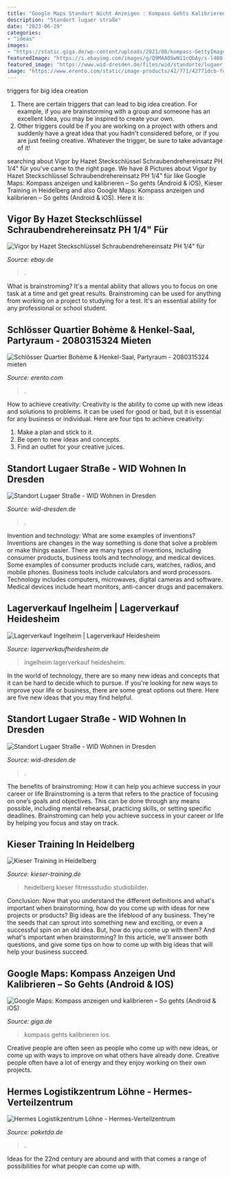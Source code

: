 ```yaml
---
title: "Google Maps Standort Nicht Anzeigen : Kompass Gehts Kalibrieren Ios"
description: "Standort lugaer straße"
date: "2023-06-29"
categories:
- "ideas"
images:
- "https://static.giga.de/wp-content/uploads/2021/08/kompass-GettyImages-1254398616-rcm850x478u.jpg"
featuredImage: "https://i.ebayimg.com/images/g/Q9MAAOSwN11cQbAy/s-l400.jpg"
featured_image: "https://www.wid-dresden.de/files/wid/standorte/lugaer_strasse_3d_3e/bautagebuch/2019-11-18_Baufortschritt_LugaerStraße.JPG"
image: "https://www.erento.com/static/image-products/42/771/42771dcb-fdab-5565-9d7d-1c664ae1b46a_30814135.jpg"
---
```



triggers for big idea creation
1. There are certain triggers that can lead to big idea creation. For example, if you are brainstorming with a group and someone has an excellent Idea, you may be inspired to create your own. 
2. Other triggers could be if you are working on a project with others and suddenly have a great idea that you hadn't considered before, or if you are just feeling creative. Whatever the trigger, be sure to take advantage of it!

	

		
searching about Vigor by Hazet Steckschlüssel Schraubendrehereinsatz PH 1/4&quot; für you've came to the right page. We have 8 Pictures about Vigor by Hazet Steckschlüssel Schraubendrehereinsatz PH 1/4&quot; für like Google Maps: Kompass anzeigen und kalibrieren – So gehts (Android &amp; iOS), Kieser Training in Heidelberg and also Google Maps: Kompass anzeigen und kalibrieren – So gehts (Android &amp; iOS). Here it is:
		
    
## Vigor By Hazet Steckschlüssel Schraubendrehereinsatz PH 1/4&quot; Für

<img loading=lazy src="https://i.ebayimg.com/images/g/Q9MAAOSwN11cQbAy/s-l400.jpg" onerror="this.onerror=null;this.src='https://tse2.mm.bing.net/th?id=OIP.aWcE1EM30vqCZeoQj99WnQAAAA&amp;pid=15.1';" alt="Vigor by Hazet Steckschlüssel Schraubendrehereinsatz PH 1/4&quot; für">

_Source: ebay.de_

>. 

	

What is brainstroming? It's a mental ability that allows you to focus on one task at a time and get great results. Brainstroming can be used for anything from working on a project to studying for a test. It's an essential ability for any professional or school student.

    
## Schlösser Quartier Bohème &amp; Henkel-Saal, Partyraum - 2080315324 Mieten

<img loading=lazy src="https://www.erento.com/static/image-products/42/771/42771dcb-fdab-5565-9d7d-1c664ae1b46a_30814135.jpg" onerror="this.onerror=null;this.src='https://tse2.mm.bing.net/th?id=OIP.Pzn--4qQc1vMdQAxLEkyOgHaE8&amp;pid=15.1';" alt="Schlösser Quartier Bohème &amp; Henkel-Saal, Partyraum - 2080315324 mieten">

_Source: erento.com_

>. 

	

How to achieve creativity:
Creativity is the ability to come up with new ideas and solutions to problems. It can be used for good or bad, but it is essential for any business or individual. Here are four tips to achieve creativity:
1. Make a plan and stick to it.
2. Be open to new ideas and concepts.
3. Find an outlet for your creative juices.

    
## Standort Lugaer Straße - WID Wohnen In Dresden

<img loading=lazy src="https://www.wid-dresden.de/files/wid/standorte/lugaer_strasse_3d_3e/bautagebuch/2019-11-18_Baufortschritt_LugaerStraße.JPG" onerror="this.onerror=null;this.src='https://tse1.mm.bing.net/th?id=OIP.rdQaJBXu74JAt3PRoL3-RAHaE8&amp;pid=15.1';" alt="Standort Lugaer Straße - WID Wohnen in Dresden">

_Source: wid-dresden.de_

>. 

	

Invention and technology: What are some examples of inventions?
Inventions are changes in the way something is done that solve a problem or make things easier. There are many types of inventions, including consumer products, business tools and technology, and medical devices. Some examples of consumer products include cars, watches, radios, and mobile phones. Business tools include calculators and word processors. Technology includes computers, microwaves, digital cameras and software. Medical devices include heart monitors, anti-cancer drugs and pacemakers.

    
## Lagerverkauf Ingelheim | Lagerverkauf Heidesheim

<img loading=lazy src="https://jimdo-storage.freetls.fastly.net/image/48011220/f1a648a2-8302-4c7e-8255-aa184838f804.jpg?format=pjpg&amp;quality=80&amp;auto=webp&amp;disable=upscale&amp;width=1200&amp;height=630&amp;crop=1:0.525" onerror="this.onerror=null;this.src='https://tse1.mm.bing.net/th?id=OIP.96TFoKgD03_qSoYkuNOIFwHaD4&amp;pid=15.1';" alt="Lagerverkauf Ingelheim | Lagerverkauf Heidesheim">

_Source: lagerverkaufheidesheim.de_

>ingelheim lagerverkauf heidesheim. 

	

In the world of technology, there are so many new ideas and concepts that it can be hard to decide which to pursue. If you're looking for new ways to improve your life or business, there are some great options out there. Here are five new ideas that you may find helpful.

    
## Standort Lugaer Straße - WID Wohnen In Dresden

<img loading=lazy src="https://www.wid-dresden.de/files/wid/standorte/lugaer_strasse_3d_3e/bautagebuch/2020-03-18_Baufortschritt_Lugaerstraße.JPG" onerror="this.onerror=null;this.src='https://tse1.mm.bing.net/th?id=OIP.lX8fLWLByF11ybx_PSiHqwHaE8&amp;pid=15.1';" alt="Standort Lugaer Straße - WID Wohnen in Dresden">

_Source: wid-dresden.de_

>. 

	

The benefits of brainstroming: How it can help you achieve success in your career or life
Brainstroming is a term that refers to the practice of focusing on one’s goals and objectives. This can be done through any means possible, including mental rehearsal, practicing skills, or setting specific deadlines. Brainstroming can help you achieve success in your career or life by helping you focus and stay on track.

    
## Kieser Training In Heidelberg

<img loading=lazy src="https://www.kieser-training.de/fileadmin/_processed_/3/1/csm_Heidelberg_Studio_5_klein_ef59daa2ee.jpg" onerror="this.onerror=null;this.src='https://tse3.mm.bing.net/th?id=OIP.mnXVLnaQxMfyo7H9_SCaAQHaEK&amp;pid=15.1';" alt="Kieser Training in Heidelberg">

_Source: kieser-training.de_

>heidelberg kieser fitnessstudio studiobilder. 

	

Conclusion: Now that you understand the different definitions and what's important when brainstorming, how do you come up with ideas for new projects or products?
Big ideas are the lifeblood of any business. They're the seeds that can sprout into something new and exciting, or even a successful spin on an old idea. But, how do you come up with them? And what's important when brainstorming? In this article, we'll answer both questions, and give some tips on how to come up with big ideas that will help your business succeed.

    
## Google Maps: Kompass Anzeigen Und Kalibrieren – So Gehts (Android &amp; IOS)

<img loading=lazy src="https://static.giga.de/wp-content/uploads/2021/08/kompass-GettyImages-1254398616-rcm850x478u.jpg" onerror="this.onerror=null;this.src='https://tse2.mm.bing.net/th?id=OIP.w0q7YmbyCob1uC-JThb4SQHaEK&amp;pid=15.1';" alt="Google Maps: Kompass anzeigen und kalibrieren – So gehts (Android &amp; iOS)">

_Source: giga.de_

>kompass gehts kalibrieren ios. 

	

Creative people are often seen as people who come up with new ideas, or come up with ways to improve on what others have already done. Creative people often have a lot of energy and they enjoy working on their own projects.

    
## Hermes Logistikzentrum Löhne - Hermes-Verteilzentrum

<img loading=lazy src="https://static.paketda.de/img/depots/hermes-loehne.jpg" onerror="this.onerror=null;this.src='https://tse1.mm.bing.net/th?id=OIP.PgrwqnnpwBQXu-xJHPoaXwHaDw&amp;pid=15.1';" alt="Hermes Logistikzentrum Löhne - Hermes-Verteilzentrum">

_Source: paketda.de_

>. 

	

Ideas for the 22nd century are abound and with that comes a range of possibilities for what people can come up with.

